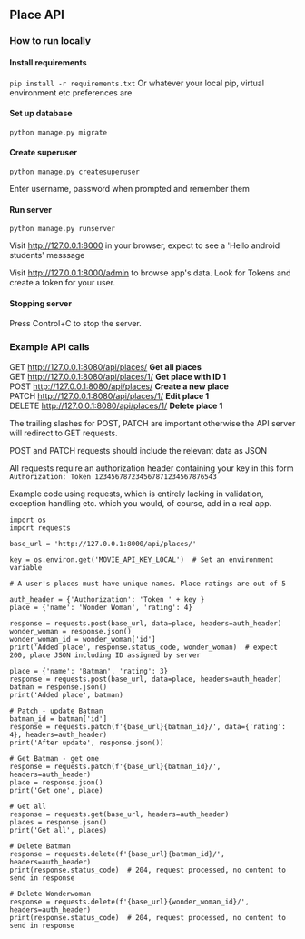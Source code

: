 ## Place API 

### How to run locally 

#### Install requirements

`pip install -r requirements.txt`   Or whatever your local pip, virtual environment etc preferences are 

#### Set up database 

`python manage.py migrate`

#### Create superuser 

`python manage.py createsuperuser`

Enter username, password when prompted and remember them

#### Run server 

`python manage.py runserver`

Visit http://127.0.0.1:8000 in your browser, expect to see a 'Hello android students' messsage

Visit http://127.0.0.1:8000/admin to browse app's data. Look for Tokens and create a token for your user. 

#### Stopping server 

Press Control+C to stop the server. 

### Example API calls

GET http://127.0.0.1:8080/api/places/   **Get all places**  
GET http://127.0.0.1:8080/api/places/1/   **Get place with ID 1**  
POST http://127.0.0.1:8080/api/places/   **Create a new place**  
PATCH http://127.0.0.1:8080/api/places/1/   **Edit place 1**   
DELETE http://127.0.0.1:8080/api/places/1/   **Delete place 1**   

The trailing slashes for POST, PATCH are important otherwise the API server will redirect to GET requests. 

POST and PATCH requests should include the relevant data as JSON 

All requests require an authorization header containing your key in this form `Authorization: Token 123456787234567871234567876543`

Example code using requests, which is entirely lacking in validation, exception handling etc. which you would, of course, add in a real app. 

```
import os 
import requests 

base_url = 'http://127.0.0.1:8000/api/places/'

key = os.environ.get('MOVIE_API_KEY_LOCAL')  # Set an environment variable

# A user's places must have unique names. Place ratings are out of 5

auth_header = {'Authorization': 'Token ' + key }
place = {'name': 'Wonder Woman', 'rating': 4}

response = requests.post(base_url, data=place, headers=auth_header)
wonder_woman = response.json()
wonder_woman_id = wonder_woman['id']
print('Added place', response.status_code, wonder_woman)  # expect 200, place JSON including ID assigned by server 

place = {'name': 'Batman', 'rating': 3}
response = requests.post(base_url, data=place, headers=auth_header)
batman = response.json()
print('Added place', batman)

# Patch - update Batman 
batman_id = batman['id']
response = requests.patch(f'{base_url}{batman_id}/', data={'rating': 4}, headers=auth_header)
print('After update', response.json())

# Get Batman - get one 
response = requests.patch(f'{base_url}{batman_id}/', headers=auth_header)
place = response.json()
print('Get one', place)

# Get all 
response = requests.get(base_url, headers=auth_header)
places = response.json()
print('Get all', places)

# Delete Batman 
response = requests.delete(f'{base_url}{batman_id}/', headers=auth_header)
print(response.status_code)  # 204, request processed, no content to send in response 

# Delete Wonderwoman 
response = requests.delete(f'{base_url}{wonder_woman_id}/', headers=auth_header)
print(response.status_code)  # 204, request processed, no content to send in response 
```

